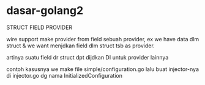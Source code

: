 # dasar-golang2
STRUCT FIELD PROVIDER

wire support make provider from field sebuah provider, ex we have data dlm struct & we want menjdkan field dlm struct tsb as provider.

artinya suatu field dr struct dpt dijdkan DI untuk provider lainnya

contoh kasusnya we make file simple/configuration.go lalu buat injector-nya di injector.go dg nama InitializedConfiguration